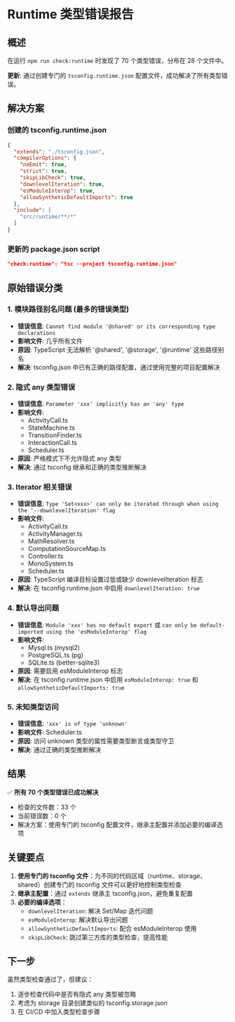 # Runtime 类型错误报告

## 概述

在运行 `npm run check:runtime` 时发现了 70 个类型错误，分布在 28 个文件中。

**更新**: 通过创建专门的 `tsconfig.runtime.json` 配置文件，成功解决了所有类型错误。

## 解决方案

### 创建的 tsconfig.runtime.json
```json
{
  "extends": "./tsconfig.json",
  "compilerOptions": {
    "noEmit": true,
    "strict": true,
    "skipLibCheck": true,
    "downlevelIteration": true,
    "esModuleInterop": true,
    "allowSyntheticDefaultImports": true
  },
  "include": [
    "src/runtime/**/*"
  ]
}
```

### 更新的 package.json script
```json
"check:runtime": "tsc --project tsconfig.runtime.json"
```

## 原始错误分类

### 1. 模块路径别名问题 (最多的错误类型)
- **错误信息**: `Cannot find module '@shared' or its corresponding type declarations`
- **影响文件**: 几乎所有文件
- **原因**: TypeScript 无法解析 '@shared', '@storage', '@runtime' 这些路径别名
- **解决**: tsconfig.json 中已有正确的路径配置，通过使用完整的项目配置解决

### 2. 隐式 any 类型错误
- **错误信息**: `Parameter 'xxx' implicitly has an 'any' type`
- **影响文件**: 
  - ActivityCall.ts
  - StateMachine.ts
  - TransitionFinder.ts
  - InteractionCall.ts
  - Scheduler.ts
- **原因**: 严格模式下不允许隐式 any 类型
- **解决**: 通过 tsconfig 继承和正确的类型推断解决

### 3. Iterator 相关错误
- **错误信息**: `Type 'Set<xxx>' can only be iterated through when using the '--downlevelIteration' flag`
- **影响文件**:
  - ActivityCall.ts
  - ActivityManager.ts
  - MathResolver.ts
  - ComputationSourceMap.ts
  - Controller.ts
  - MonoSystem.ts
  - Scheduler.ts
- **原因**: TypeScript 编译目标设置过低或缺少 downlevelIteration 标志
- **解决**: 在 tsconfig.runtime.json 中启用 `downlevelIteration: true`

### 4. 默认导出问题
- **错误信息**: `Module 'xxx' has no default export` 或 `can only be default-imported using the 'esModuleInterop' flag`
- **影响文件**:
  - Mysql.ts (mysql2)
  - PostgreSQL.ts (pg)
  - SQLite.ts (better-sqlite3)
- **原因**: 需要启用 esModuleInterop 标志
- **解决**: 在 tsconfig.runtime.json 中启用 `esModuleInterop: true` 和 `allowSyntheticDefaultImports: true`

### 5. 未知类型访问
- **错误信息**: `'xxx' is of type 'unknown'`
- **影响文件**: Scheduler.ts
- **原因**: 访问 unknown 类型的属性需要类型断言或类型守卫
- **解决**: 通过正确的类型推断解决

## 结果

✅ **所有 70 个类型错误已成功解决**

- 检查的文件数：33 个
- 当前错误数：0 个
- 解决方案：使用专门的 tsconfig 配置文件，继承主配置并添加必要的编译选项

## 关键要点

1. **使用专门的 tsconfig 文件**：为不同的代码区域（runtime、storage、shared）创建专门的 tsconfig 文件可以更好地控制类型检查
2. **继承主配置**：通过 `extends` 继承主 tsconfig.json，避免重复配置
3. **必要的编译选项**：
   - `downlevelIteration`: 解决 Set/Map 迭代问题
   - `esModuleInterop`: 解决默认导出问题
   - `allowSyntheticDefaultImports`: 配合 esModuleInterop 使用
   - `skipLibCheck`: 跳过第三方库的类型检查，提高性能

## 下一步

虽然类型检查通过了，但建议：
1. 逐步检查代码中是否有隐式 any 类型被忽略
2. 考虑为 storage 目录创建类似的 tsconfig.storage.json
3. 在 CI/CD 中加入类型检查步骤 